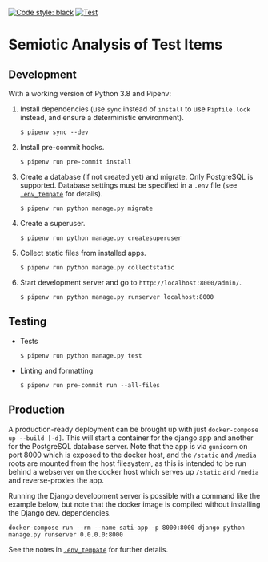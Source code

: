 [![Code style: black](https://img.shields.io/badge/code%20style-black-000000.svg)](https://github.com/psf/black)
[![Test](https://github.com/sul-cidr/sati/workflows/Test/badge.svg)](https://github.com/sul-cidr/sati/actions?query=workflow%3ATest)

# Semiotic Analysis of Test Items

## Development

With a working version of Python 3.8 and Pipenv:

1. Install dependencies (use `sync` instead of `install` to use `Pipfile.lock` instead, and ensure a deterministic environment).

   ```
   $ pipenv sync --dev
   ```

2. Install pre-commit hooks.

   ```
   $ pipenv run pre-commit install
   ```

3. Create a database (if not created yet) and migrate. Only PostgreSQL is supported. Database settings must be specified in a `.env` file (see [`.env_tempate`](.env_template) for details).

   ```
   $ pipenv run python manage.py migrate
   ```

4. Create a superuser.

   ```
   $ pipenv run python manage.py createsuperuser
   ```

5. Collect static files from installed apps.

   ```
   $ pipenv run python manage.py collectstatic
   ```

6. Start development server and go to `http://localhost:8000/admin/`.

   ```
   $ pipenv run python manage.py runserver localhost:8000
   ```

## Testing

- Tests

  ```
  $ pipenv run python manage.py test
  ```

- Linting and formatting
  ```
  $ pipenv run pre-commit run --all-files
  ```

## Production

A production-ready deployment can be brought up with just `docker-compose up --build [-d]`. This will start a container for the django app and another for the PostgreSQL database server. Note that the app is via `gunicorn` on port 8000 which is exposed to the docker host, and the `/static` and `/media` roots are mounted from the host filesystem, as this is intended to be run behind a webserver on the docker host which serves up `/static` and `/media` and reverse-proxies the app.

Running the Django development server is possible with a command like the example below, but note that the docker image is compiled without installing the Django dev. dependencies.

```
docker-compose run --rm --name sati-app -p 8000:8000 django python manage.py runserver 0.0.0.0:8000
```

See the notes in [`.env_tempate`](.env_template) for further details.
